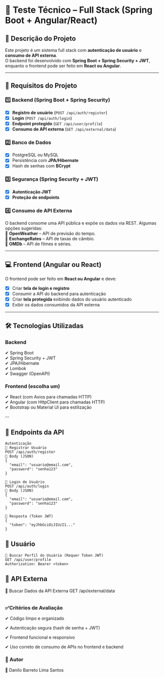 # 🚀 Teste Técnico – Full Stack (Spring Boot + Angular/React)

## 📌 Descrição do Projeto
Este projeto é um sistema full stack com **autenticação de usuário** e **consumo de API externa**.  
O backend foi desenvolvido com **Spring Boot + Spring Security + JWT**, enquanto o frontend pode ser feito em **React ou Angular**.  

---

## 📑 Requisitos do Projeto

### **1️⃣ Backend (Spring Boot + Spring Security)**
- [x] **Registro de usuário** (`POST /api/auth/register`)  
- [x] **Login** (`POST /api/auth/login`)  
- [x] **Endpoint protegido** (`GET /api/user/profile`)  
- [x] **Consumo de API externa** (`GET /api/external/data`)  

### **2️⃣ Banco de Dados**
- [x] PostgreSQL ou MySQL  
- [x] Persistência com **JPA/Hibernate**  
- [x] Hash de senhas com **BCrypt**  

### **3️⃣ Segurança (Spring Security + JWT)**
- [x] **Autenticação JWT**  
- [x] **Proteção de endpoints**  

### **4️⃣ Consumo de API Externa**
O backend consome uma API pública e expõe os dados via REST. Algumas opções sugeridas:  
🔹 **OpenWeather** – API de previsão do tempo.  
🔹 **ExchangeRates** – API de taxas de câmbio.  
🔹 **OMDb** – API de filmes e séries.  

---

## 💻 Frontend (Angular ou React)
O frontend pode ser feito em **React ou Angular** e deve:  

- [x] Criar **tela de login e registro**  
- [x] Consumir a API do backend para autenticação  
- [x] Criar **tela protegida** exibindo dados do usuário autenticado  
- [x] Exibir os dados consumidos da API externa  

---

## 🛠️ Tecnologias Utilizadas

### **Backend**
✔ Spring Boot  
✔ Spring Security + JWT  
✔ JPA/Hibernate  
✔ Lombok  
✔ Swagger (OpenAPI)  

### **Frontend (escolha um)**
✔ React (com Axios para chamadas HTTP)  
✔ Angular (com HttpClient para chamadas HTTP)  
✔ Bootstrap ou Material UI para estilização  

--

## 📌 Endpoints da API


```
Autenticação
🔹 Registrar Usuário
POST /api/auth/register
📌 Body (JSON)
{
  "email": "usuario@email.com",
  "password": "senha123"
}

🔹 Login de Usuário
POST /api/auth/login
📌 Body (JSON)
{
  "email": "usuario@email.com",
  "password": "senha123"
}

📌 Resposta (Token JWT)
{
  "token": "eyJhbGciOiJIUzI1..."
}

```
## 📌 Usuário
```
🔹 Buscar Perfil do Usuário (Requer Token JWT)
GET /api/user/profile
Authorization: Bearer <token>
```

## 📌 API Externa
🔹 Buscar Dados da API Externa
GET /api/external/data
```
```
### **✅Critérios de Avaliação**
✔ Código limpo e organizado 

✔ Autenticação segura (hash de senha + JWT)  

✔ Frontend funcional e responsivo 

✔ Uso correto de consumo de APIs no frontend e backend 



### **📝 Autor**
👤 Danilo Barreto Lima Santos
